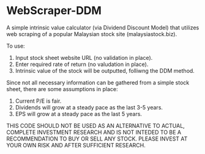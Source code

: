 # WebScraper-DDM

A simple intrinsic value calculator (via Dividend Discount Model) that utilizes web scraping of a popular Malaysian stock site (malaysiastock.biz). 

To use:
1. Input stock sheet website URL (no validation in place).
2. Enter required rate of return (no valudation in place).
3. Intrinsic value of the stock will be outputted, folliwng the DDM method.

Since not all necessary information can be gathered from a simple stock sheet, there are some assumptions in place:
1. Current P/E is fair.
2. Dividends will grow at a steady pace as the last 3-5 years.
3. EPS will grow at a steady pace as the last 5 years.

THIS CODE SHOULD NOT BE USED AS AN ALTERNATIVE TO ACTUAL, COMPLETE INVESTMENT RESEARCH AND IS NOT INTEDED TO BE A RECOMMENDATION TO BUY OR SELL ANY STOCK. PLEASE INVEST AT YOUR OWN RISK AND AFTER SUFFICIENT RESEARCH.
